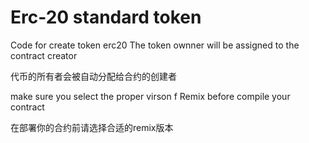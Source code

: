 # Erc-20 standard token 
Code for create token erc20
The token ownner will be assigned to the contract creator

代币的所有者会被自动分配给合约的创建者

make sure you select the proper virson f Remix before compile your contract

在部署你的合约前请选择合适的remix版本
